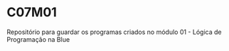 # C07M01
Repositório para guardar os programas criados no módulo 01 - Lógica de Programação na Blue
